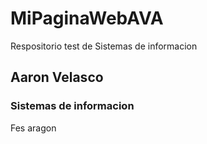 # MiPaginaWebAVA
Respositorio test de Sistemas de informacion 

## Aaron Velasco

### Sistemas de informacion
Fes aragon

